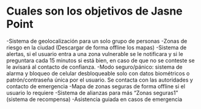 # Cuales son los objetivos de Jasne Point

-Sistema de geolocalización para un solo grupo de personas
-Zonas de riesgo en la ciudad (Descargar de forma offline los mapas)
-Sistema de alertas, si el usuario entra a una zona vulnerable se le notificara y si le preguntara cada 15 minutos si está bien, en caso de que no se conteste se le avisará al contacto de confianza. 
-Modo seguro/pánico: sistema de alarma y bloqueo de celular desbloqueable solo con datos biométricos o patrón/contraseña única por el usuario. Se contacta con las autoridades y contacto de emergencia
-Mapa de zonas seguras de forma offline si el usuario lo requiere
-Sistema de alianzas para más “Zonas seguras1” (sistema de recompensa)
-Asistencia guiada en casos de emergencia
